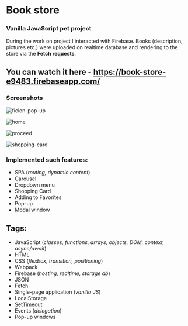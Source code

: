 # Book store 
### Vanilla JavaScript pet project

During the work on project I interacted with Firebase. Books (description, pictures etc.) were uploaded on realtime database and rendering to the store via the **Fetch requests**.

## You can watch it here - https://book-store-e9483.firebaseapp.com/

### Screenshots

![ficion-pop-up](https://user-images.githubusercontent.com/78938313/145544643-23394aa6-215c-46dc-88f8-728bca00b4a1.JPG)

![home](https://user-images.githubusercontent.com/78938313/145544649-4ed93e02-de1a-40bd-9bd6-37942a257509.JPG)

![proceed](https://user-images.githubusercontent.com/78938313/145544651-b4460ac6-af20-40cc-a2a3-722ff45bdde5.JPG)

![shopping-card](https://user-images.githubusercontent.com/78938313/145544652-462e8fbb-d6b6-4389-a8ad-8800853f2c08.JPG)


### Implemented such features:
- SPA (_routing, dynamic content_)
- Carousel
- Dropdown menu
- Shopping Card
- Adding to Favorites
- Pop-up
- Modal window

## Tags:
- JavaScript (_classes, functions, arrays, objects, DOM, context, async/await_)
- HTML
- CSS (_flexbox, transition, positioning_)
- Webpack
- Firebase (_hosting, realtime, storage db_)
- JSON
- Fetch
- Single-page application (_vanilla JS_)
- LocalStorage
- SetTimeout
- Events (_delegation_)
- Pop-up windows
